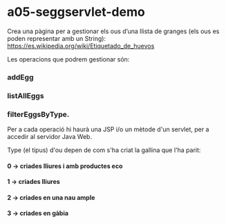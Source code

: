 # a05-seggservlet-demo

Crea una pàgina per a gestionar els ous d’una llista de granges (els ous es poden representar amb un String):
https://es.wikipedia.org/wiki/Etiquetado_de_huevos

Les operacions que podrem gestionar són:
### addEgg
### listAllEggs
### filterEggsByType.

Per a cada operació hi haurà una JSP i/o un mètode d'un servlet, per a accedir al servidor Java Web.

Type (el tipus) d'ou depen de com s'ha criat la gallina que l'ha parit: 
#### 0 -> criades lliures i amb productes eco
#### 1 -> criades lliures
#### 2 -> criades en una nau ample
#### 3 -> criades en gàbia
